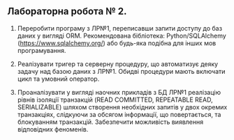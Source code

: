 ## Лабораторна робота № 2.

1. Переробити програму з ЛР№1, переписавши запити доступу до баз даних у вигляді ORM. Рекомендована бібліотека: Python/SQLAlchemy (https://www.sqlalchemy.org/) або будь-яка подібна для інших мов програмування.

2. Реалізувати тригер та серверну процедуру, що автоматизує деяку задачу над базою даних з ЛР№1. Обидві процедури мають включати цикл та умовний оператор.

3. Проаналізувати у вигляді наочних прикладів з БД ЛР№1 реалізацію рівнів ізоляції транзакцій (READ COMMITTED, REPEATABLE READ, SERIALIZABLE) шляхом створення необхідних запитів у двох окремих транзакціях, слідкуючи за обсягом інформації, що повертається, та блокуванням транзакцій. Забезпечити можливість виявлення відповідних феноменів.
